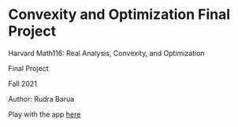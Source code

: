 # Convexity and Optimization Final Project
Harvard Math116: Real Analysis, Convexity, and Optimization

Final Project

Fall 2021

Author: Rudra Barua

Play with the app [here](https://rudrabarua.shinyapps.io/bakery/)
